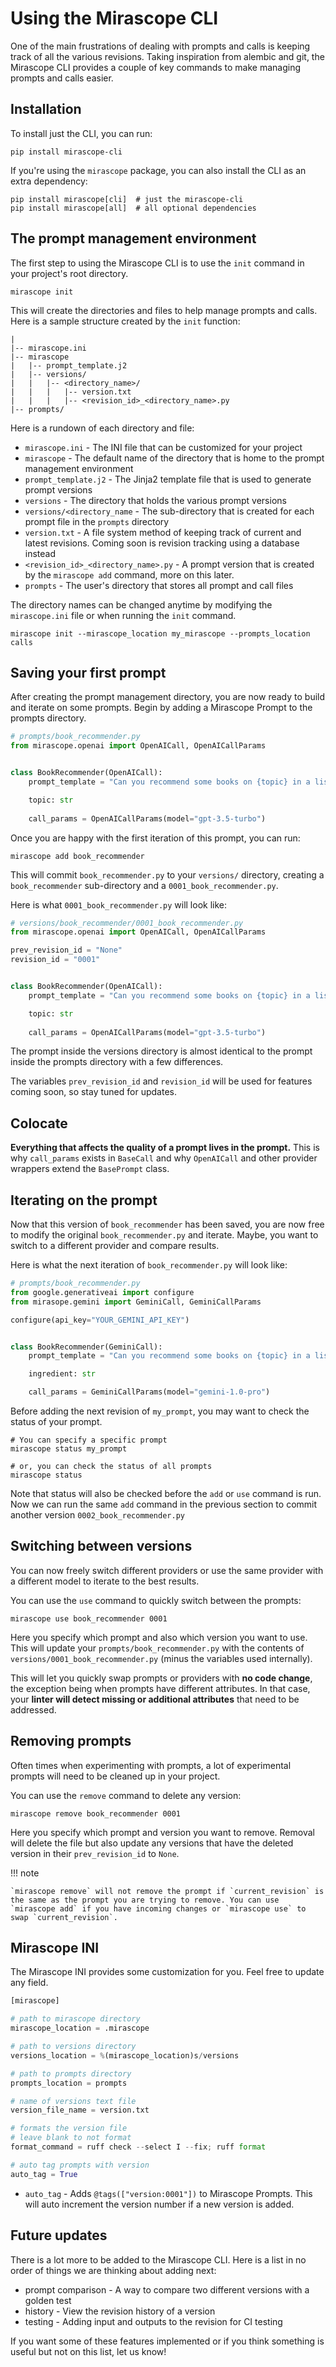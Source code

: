 # Using the Mirascope CLI

One of the main frustrations of dealing with prompts and calls is keeping track of all the various revisions. Taking inspiration from alembic and git, the Mirascope CLI provides a couple of key commands to make managing prompts and calls easier.

## Installation

To install just the CLI, you can run:

```shell
pip install mirascope-cli
```

If you're using the `mirascope` package, you can also install the CLI as an extra dependency:

```shell
pip install mirascope[cli]  # just the mirascope-cli
pip install mirascope[all]  # all optional dependencies
```

## The prompt management environment

The first step to using the Mirascope CLI is to use the `init` command in your project's root directory.

```shell
mirascope init
```

This will create the directories and files to help manage prompts and calls.
Here is a sample structure created by the `init` function:

```plaintext
|
|-- mirascope.ini
|-- mirascope
|   |-- prompt_template.j2
|   |-- versions/
|   |   |-- <directory_name>/
|   |   |   |-- version.txt
|   |   |   |-- <revision_id>_<directory_name>.py
|-- prompts/
```

Here is a rundown of each directory and file:

- `mirascope.ini` - The INI file that can be customized for your project
- `mirascope` - The default name of the directory that is home to the prompt management environment
- `prompt_template.j2` - The Jinja2 template file that is used to generate prompt versions
- `versions` - The directory that holds the various prompt versions
- `versions/<directory_name` - The sub-directory that is created for each prompt file in the `prompts` directory
- `version.txt` - A file system method of keeping track of current and latest revisions. Coming soon is revision tracking using a database instead
- `<revision_id>_<directory_name>.py` - A prompt version that is created by the `mirascope add` command, more on this later.
- `prompts` - The user's directory that stores all prompt and call files

The directory names can be changed anytime by modifying the `mirascope.ini` file or when running the `init` command.

```shell
mirascope init --mirascope_location my_mirascope --prompts_location calls
```

## Saving your first prompt

After creating the prompt management directory, you are now ready to build and iterate on some prompts. Begin by adding a Mirascope Prompt to the prompts directory.

```python
# prompts/book_recommender.py
from mirascope.openai import OpenAICall, OpenAICallParams


class BookRecommender(OpenAICall):
    prompt_template = "Can you recommend some books on {topic} in a list format?"

    topic: str
    
    call_params = OpenAICallParams(model="gpt-3.5-turbo")
```

Once you are happy with the first iteration of this prompt, you can run:

```shell
mirascope add book_recommender
```

This will commit `book_recommender.py` to your `versions/` directory, creating a `book_recommender` sub-directory and a `0001_book_recommender.py`.

Here is what `0001_book_recommender.py` will look like:

```python
# versions/book_recommender/0001_book_recommender.py
from mirascope.openai import OpenAICall, OpenAICallParams

prev_revision_id = "None"
revision_id = "0001"


class BookRecommender(OpenAICall):
    prompt_template = "Can you recommend some books on {topic} in a list format?"

    topic: str
    
    call_params = OpenAICallParams(model="gpt-3.5-turbo")
```

The prompt inside the versions directory is almost identical to the prompt inside the prompts directory with a few differences.

The variables `prev_revision_id` and `revision_id` will be used for features coming soon, so stay tuned for updates.

## Colocate

**Everything that affects the quality of a prompt lives in the prompt.** This is why `call_params` exists in `BaseCall` and why `OpenAICall` and other provider wrappers extend the `BasePrompt` class.

## Iterating on the prompt

Now that this version of `book_recommender` has been saved, you are now free to modify the original `book_recommender.py` and iterate. Maybe, you want to switch to a different provider and compare results.

Here is what the next iteration of `book_recommender.py` will look like:

```python
# prompts/book_recommender.py
from google.generativeai import configure
from mirasope.gemini import GeminiCall, GeminiCallParams

configure(api_key="YOUR_GEMINI_API_KEY")


class BookRecommender(GeminiCall):
	prompt_template = "Can you recommend some books on {topic} in a list format?"

	ingredient: str

	call_params = GeminiCallParams(model="gemini-1.0-pro")
```

Before adding the next revision of `my_prompt`, you may want to check the status of your prompt.

```shell
# You can specify a specific prompt
mirascope status my_prompt

# or, you can check the status of all prompts
mirascope status
```

Note that status will also be checked before the `add` or `use` command is run.
Now we can run the same `add` command in the previous section to commit another version `0002_book_recommender.py`

## Switching between versions

You can now freely switch different providers or use the same provider with a different model to iterate to the best results.

You can use the `use` command to quickly switch between the prompts:

```shell
mirascope use book_recommender 0001
```

Here you specify which prompt and also which version you want to use. This will update your `prompts/book_recommender.py` with the contents of `versions/0001_book_recommender.py` (minus the variables used internally).

This will let you quickly swap prompts or providers with **no code change**, the exception being when prompts have different attributes. In that case, your **linter will detect missing or additional attributes** that need to be addressed.

## Removing prompts

Often times when experimenting with prompts, a lot of experimental prompts will need to be cleaned up in your project.

You can use the `remove` command to delete any version:

```shell
mirascope remove book_recommender 0001
```

Here you specify which prompt and version you want to remove. Removal will delete the file but also update any versions that have the deleted version in their `prev_revision_id` to `None`.

!!! note

    `mirascope remove` will not remove the prompt if `current_revision` is the same as the prompt you are trying to remove. You can use `mirascope add` if you have incoming changes or `mirascope use` to swap `current_revision`.

## Mirascope INI

The Mirascope INI provides some customization for you. Feel free to update any field.

```python
[mirascope]

# path to mirascope directory
mirascope_location = .mirascope

# path to versions directory
versions_location = %(mirascope_location)s/versions

# path to prompts directory
prompts_location = prompts

# name of versions text file
version_file_name = version.txt

# formats the version file
# leave blank to not format 
format_command = ruff check --select I --fix; ruff format

# auto tag prompts with version
auto_tag = True
```

- `auto_tag` - Adds `@tags(["version:0001"])` to Mirascope Prompts. This will auto increment the version number if a new version is added.

## Future updates

There is a lot more to be added to the Mirascope CLI. Here is a list in no order of things we are thinking about adding next:

- prompt comparison - A way to compare two different versions with a golden test
- history - View the revision history of a version
- testing - Adding input and outputs to the revision for CI testing

If you want some of these features implemented or if you think something is useful but not on this list, let us know!
